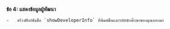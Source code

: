 **ข้อ 4: แสดงข้อมูลผู้พัฒนา**
    
    -   สร้างฟังก์ชันชื่อ `showDeveloperInfo` ที่พิมพ์ชื่อและรหัสนักศึกษาของคุณออกมา